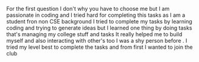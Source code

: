 For the first question I don't why you have to choose me but I am passionate in coding and I tried hard for completing this tasks as I am a student fron non CSE background I tried to complete my tasks by learning coding and trying to generate ideas but I learned one thing by doing tasks that's managing my college stuff and tasks It really helped me to build myself and also interacting with other's too I was a shy person before . I tried my level best to complete the tasks and from first I wanted to join the club 
